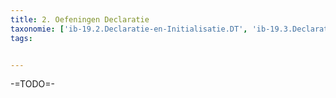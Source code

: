 ```yaml
---
title: 2. Oefeningen Declaratie
taxonomie: ['ib-19.2.Declaratie-en-Initialisatie.DT', 'ib-19.3.Declaratie-en-Initialisatie.DT']
tags:


---
```


-=TODO=-